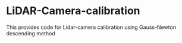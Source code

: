 # LiDAR-Camera-calibration
This provides code for Lidar-camera calibration using Gauss-Newton descending method
